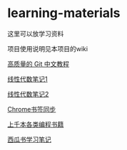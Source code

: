 # learning-materials
这里可以放学习资料

项目使用说明见本项目的wiki

[高质量的 Git 中文教程](https://github.com/geeeeeeeeek/git-recipes)

[线性代数笔记1](https://github.com/zlotus/notes-linear-algebra)

[线性代数笔记2](https://github.com/ML-NLPChina/MIT-Linear-Algebra-Notes)

[Chrome书签同步](https://github.com/CLDeveloping/chrome-bookmark)

[上千本各类编程书籍](https://github.com/XiangLinPro/IT_book)

[西瓜书学习笔记](https://github.com/Vay-keen/Machine-learning-learning-notes)
